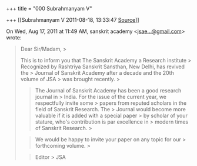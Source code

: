 +++
title = "000 Subrahmanyam V"

+++
[[Subrahmanyam V	2011-08-18, 13:33:47 [Source](https://groups.google.com/g/bvparishat/c/ealRQEDVFPQ)]]



  

On Wed, Aug 17, 2011 at 11:49 AM, sanskrit academy \<[jsae...@gmail.com]()\> wrote:  

> Dear Sir/Madam, >
>   
> This is to inform you that The Sanskrit Academy a Research institute > Recognized by Rashtriya Sanskrit Sansthan, New Delhi, has revived the > Journal of Sanskrit Academy after a decade and the 20th volume of JSA > was brought recently. >
>   
> > The Journal of Sanskrit Academy has been a good research journal in > India. For the issue of the current year, we respectfully invite some > papers from reputed scholars in the field of Sanskrit Research. The > Journal would become more valuable if it is added with a special paper > by scholar of your stature, who's contribution is par excellence in > modern times of Sanskrit Research. >
>   
> > We would be happy to invite your paper on any topic for our > forthcoming volume. >
>   
> > Editor >
> JSA  

